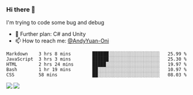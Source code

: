 ### Hi there 👋

I'm trying to code some bug and debug

- 🌱 Further plan: C# and Unity
- 📫 How to reach me: [@AndyYuan-Oni](https://github.com/AndyYuan-Oni)


<!--START_SECTION:waka-->
```text
Markdown    3 hrs 8 mins        ██████░░░░░░░░░░░░░░░░░░░   25.99 % 
JavaScript  3 hrs 3 mins        ██████░░░░░░░░░░░░░░░░░░░   25.30 % 
HTML        2 hrs 24 mins       █████░░░░░░░░░░░░░░░░░░░░   19.97 % 
Bash        1 hr 19 mins        ██░░░░░░░░░░░░░░░░░░░░░░░   10.97 % 
CSS         58 mins             ██░░░░░░░░░░░░░░░░░░░░░░░   08.03 %
```
<!--END_SECTION:waka-->

  <!--**AndyYuan-Oni/AndyYuan-Oni** is a ✨ _special_ ✨ repository because its `README.md` (this file) appears on your GitHub profile.-->
<!--[![Top Langs](https://github-readme-stats.vercel.app/api/top-langs/?username=AndyYUan-Oni&layout=compact)](https://github.com/AndyYUan-Oni/github-readme-stats)-->
<a href="https://github.com/AndyYUan-Oni/github-readme-stats">
  <img align="left" src="https://github-readme-stats.vercel.app/api?username=AndyYUan-Oni&hide=stars" />
</a>
<a href="https://github.com/AndyYUan-Oni/github-readme-stats">
  <img align="left" src="https://github-readme-stats.vercel.app/api/top-langs/?username=AndyYUan-Oni&layout=compact" />
</a>

